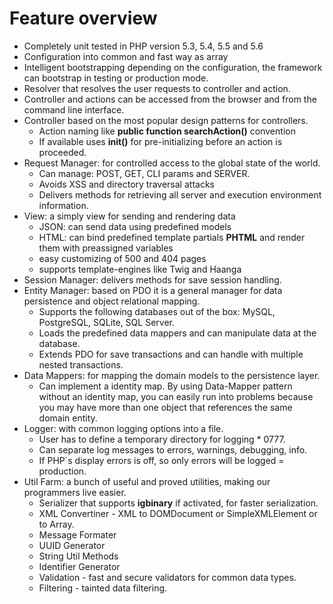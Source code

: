 # Feature overview

* Completely unit tested in PHP version 5.3, 5.4, 5.5 and 5.6
* Configuration into common and fast way as array
* Intelligent bootstrapping depending on the configuration, the framework can bootstrap in testing or production mode.
* Resolver that resolves the user requests to controller and action.
* Controller and actions can be accessed from the browser and from the command line interface.
* Controller based on the most popular design patterns for controllers.
    * Action naming like **public function searchAction()** convention
    * If available uses **init()** for pre-initializing before an action is proceeded.
* Request Manager: for controlled access to the global state of the world.
    * Can manage: POST, GET, CLI params and SERVER.
    * Avoids XSS and directory traversal attacks
    * Delivers methods for retrieving all server and execution environment information.
* View: a simply view for sending and rendering data
    * JSON: can send data using predefined models
    * HTML: can bind predefined template partials **PHTML** and render them with preassigned variables
    * easy customizing of 500 and 404 pages
    * supports template-engines like Twig and Haanga
* Session Manager: delivers methods for save session handling.
* Entity Manager: based on PDO it is a general manager for data persistence and object relational mapping.
    * Supports the following databases out of the box: MySQL, PostgreSQL, SQLite, SQL Server.
    * Loads the predefined data mappers and can manipulate data at the database.
    * Extends PDO for save transactions and can handle with multiple nested transactions.
* Data Mappers: for mapping the domain models to the persistence layer.
    * Can implement a identity map. By using Data-Mapper pattern without an identity map, you can easily run into problems because you may have more than one object that references the same domain entity.
* Logger: with common logging options into a file.
    * User has to define a temporary directory for logging * 0777.
    * Can separate log messages to errors, warnings, debugging, info.
    * If PHP`s display errors is off, so only errors will be logged = production.
* Util Farm: a bunch of useful and proved utilities, making our programmers live easier.
    * Serializer that supports **igbinary** if activated, for faster serialization.
    * XML Convertiner - XML to DOMDocument or SimpleXMLElement or to Array.
    * Message Formater
    * UUID Generator
    * String Util Methods
    * Identifier Generator
    * Validation - fast and secure validators for common data types.
    * Filtering - tainted data filtering.
